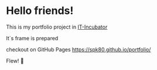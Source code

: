 # Hello friends!

This is my portfolio project in [IT-Incubator](https://it-incubator.ru/ru/)

It`s frame is prepared

checkout on GitHub Pages https://spk80.github.io/portfolio/

Flew! 🚀